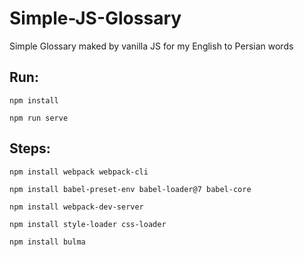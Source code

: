 # Simple-JS-Glossary

Simple Glossary maked by vanilla JS for my English to Persian words

## Run:

`npm install`

`npm run serve`

## Steps:

`npm install webpack webpack-cli`

`npm install babel-preset-env babel-loader@7 babel-core`

`npm install webpack-dev-server`

`npm install style-loader css-loader`

`npm install bulma`
